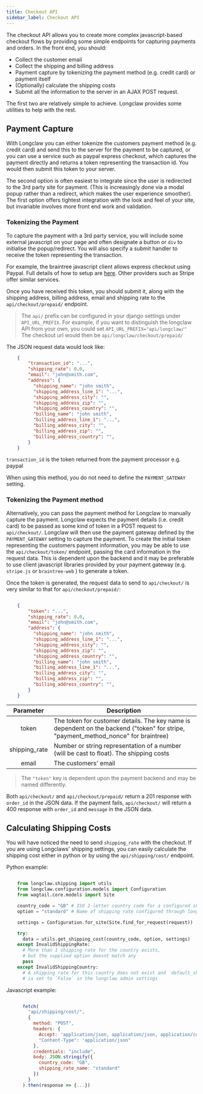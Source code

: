 ```yaml
---
title: Checkout API
sidebar_label: Checkout API
---
```


The checkout API allows you to create more complex javascript-based checkout flows by providing some
simple endpoints for capturing payments and orders. 
In the front end, you should:

- Collect the customer email
- Collect the shipping and billing address
- Payment capture by tokenizing the payment method (e.g. credit card) or payment itself
- (Optionally) calculate the shipping costs
- Submit all the information to the server in an AJAX POST request. 

The first two are relatively simple to achieve. Longclaw provides some utilities to help with the rest.

## Payment Capture

With Longclaw you can either tokenize the customers payment method (e.g. credit card) and 
send this to the server for the payment to be captured, or you can use a service such as paypal
express checkout, which captures the payment directly and returns a token representing the transaction
id. You would then submit this token to your server.

The second option is often easiest to integrate since the user is redirected to the 3rd party site for payment.
(This is increasingly done via a modal popup rather than a redirect, which makes the user experience smoother).
The first option offers tightest integration with the look and feel of your site, but invariable involves more 
front end work and validation. 

### Tokenizing the Payment


To capture the payment with a 3rd party service, you will include some external javascript on your page
and often designate a button or `div` to initialise the popup/redirect. You will also specify a submit 
handler to receive the token representing the transaction. 

For example, the braintree javascript client allows express checkout using Paypal. Full details of how 
to setup are [here](https://developers.braintreepayments.com/guides/paypal/checkout-with-paypal/javascript/v3).
Other providers such as Stripe offer similar services. 

Once you have received this token, you should submit it, along with the shipping address, billing address,
email and shipping rate to the `api/checkout/prepaid/` endpoint. 


> The `api/` prefix can be configured in your django settings under `API_URL_PREFIX`. 
  For example, if you want to distinguish the longclaw API from your own, you could set `API_URL_PREFIX="api/longclaw/"`
  The checkout url would then be `api/longclaw/checkout/prepaid/`          

The JSON request data would look like:

```json
    {
        "transaction_id": "...",
        "shipping_rate": 0.0,
        "email": "john@smith.com",
        "address": { 
          "shipping_name": "john smith",
          "shipping_address_line_1": "...",
          "shipping_address_city": "",
          "shipping_address_zip": "",
          "shipping_address_country": "",
          "billing_name": "john smith",
          "billing_address_line_1": "...",
          "billing_address_city": "",
          "billing_address_zip": "",
          "billing_address_country": "",
        }
    }
```
`transaction_id` is the token returned from the payment processor e.g. paypal

When using this method, you do not need to define the `PAYMENT_GATEWAY` setting.

### Tokenizing the Payment method

Alternatively, you can pass the payment method for Longclaw to manually capture the payment.
Longclaw expects the payment details (i.e. credit card) to be passed as some kind of token in 
a POST request to `api/checkout/`. 
Longclaw will then use the payment gateway defined by the `PAYMENT_GATEWAY` setting to capture 
the payment. 
To create the initial token representing the customers payment information, you may be able to use
the `api/checkout/token/` endpoint, passing the card information in the request data. This is dependent 
upon the backend and it may be preferable to use client javascript libraries provided by your payment
gateway (e.g. `stripe.js` or `braintree-web` ) to generate a token. 

Once the token is generated, the request data to send to `api/checkout/` is very similar to that for
`api/checkout/prepaid/`:

```json

    {
        "token": "...",
        "shipping_rate": 0.0,
        "email": "john@smith.com",
        "address": { 
          "shipping_name": "john smith",
          "shipping_address_line_1": "...",
          "shipping_address_city": "",
          "shipping_address_zip": "",
          "shipping_address_country": "",
          "billing_name": "john smith",
          "billing_address_line_1": "...",
          "billing_address_city": "",
          "billing_address_zip": "",
          "billing_address_country": "",
        }
    }
```

| Parameter     | Description
|:-------------:|------------------
| token         | The token for customer details. The key name is dependent on the backend ("token" for stripe, "payment_method_nonce" for braintree)
| shipping_rate | Number or string representation of a number (will be cast to float). The shipping costs
| email         | The customers' email 

> The `"token"` key is dependent upon the payment backend and may be named differently.

Both `api/checkout/` and `api/checkout/prepaid/` return a 201 response with `order_id` in the JSON data.
If the payment fails, `api/checkout/` will return a 400 response with `order_id` and `message` in the JSON data.

## Calculating Shipping Costs


You will have noticed the need to send `shipping_rate` with the checkout. If you are using Longclaws' shipping 
settings, you can easily calculate the shipping cost either in python or by using the `api/shipping/cost/` endpoint.

Python example:

```python

    from longclaw.shipping import utils
    from longclaw.configuration.models import Configuration
    from wagtail.core.models import Site

    country_code = "GB" # ISO 2-letter country code for a configured shipping rate
    option = "standard" # Name of shipping rate configured through longclaw admin (only used if more than one shipping rate exists for the given country)

    settings = Configuration.for_site(Site.find_for_request(request))

    try:
      data = utils.get_shipping_cost(country_code, option, settings)
    except InvalidShippingRate:
      # More than 1 shipping rate for the country exists,
      # but the supplied option doesnt match any
      pass
    except InvalidShippingCountry:
      # A shipping rate for this country does not exist and `default_shipping_enabled` 
      # is set to `False` in the longclaw admin settings
```

Javascript example:

```javascript

      fetch(
        "api/shipping/cost/",
        {
          method: "POST",
          headers: {
            Accept: 'application/json, application/json, application/coreapi+json',
            "Content-Type": 'application/json"
          },
          credentials: "include",
          body: JSON.stringify({
            country_code: "GB",
            shipping_rate_name: "standard"
          })
        }
      ).then(response => {...})
```
